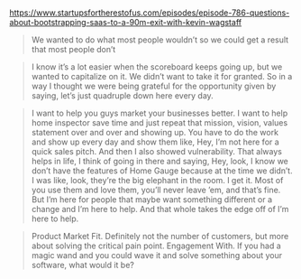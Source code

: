 #

https://www.startupsfortherestofus.com/episodes/episode-786-questions-about-bootstrapping-saas-to-a-90m-exit-with-kevin-wagstaff


> We wanted to do what most people wouldn’t so we could get a result that most people don’t


> I know it’s a lot easier when the scoreboard keeps going up, but we wanted to capitalize on it. We didn’t want to take it for granted. So in a way I thought we were being grateful for the opportunity given by saying, let’s just quadruple down here every day.



> I want to help you guys market your businesses better. I want to help home inspector save time and just repeat that mission, vision, values statement over and over and showing up. You have to do the work and show up every day and show them like, Hey, I’m not here for a quick sales pitch. And then I also showed vulnerability. That always helps in life, I think of going in there and saying, Hey, look, I know we don’t have the features of Home Gauge because at the time we didn’t. I was like, look, they’re the big elephant in the room. I get it. Most of you use them and love them, you’ll never leave ’em, and that’s fine. But I’m here for people that maybe want something different or a change and I’m here to help. And that whole takes the edge off of I’m here to help. 



> Product Market Fit. Definitely not the number of customers, but more about solving the critical pain point.
> Engagement With. If you had a magic wand and you could wave it and solve something about your software, what would it be?
